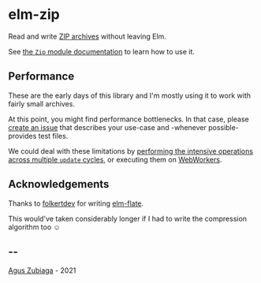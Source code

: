 # elm-zip

Read and write [ZIP archives](https://en.wikipedia.org/wiki/ZIP_file_format) without leaving Elm.

See [the `Zip` module documentation](http://package.elm-lang.org/packages/agu-z/elm-zip/latest/Zip) to learn how to use it.

## Performance

These are the early days of this library and I'm mostly using it to work with fairly small archives. 

At this point, you might find performance bottlenecks. 
In that case, please [create an issue](https://github.com/agu-z/elm-zip/issues/new) that describes your use-case and
-whenever possible- provides test files.

We could deal with these limitations by [performing the intensive operations across multiple `update` cycles](https://discourse.elm-lang.org/t/long-running-computations-in-elm-that-wont-freeze-the-page/5836), 
or executing them on [WebWorkers](https://developer.mozilla.org/en-US/docs/Web/API/Web_Workers_API/Using_web_workers).

## Acknowledgements

Thanks to [folkertdev](https://github.com/folkertdev) for writing [elm-flate](https://package.elm-lang.org/packages/folkertdev/elm-flate/latest/).

This would've taken considerably longer if I had to write the compression algorithm too ☺️

## --

[Agus Zubiaga](https://aguz.me) - 2021
